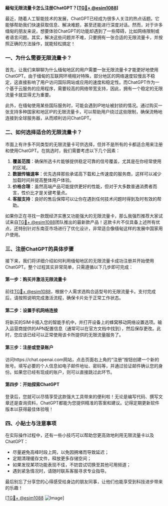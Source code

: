 **緬甸无限流量卡怎么注册ChatGPT？[[TG💪+ @esim1088](https://t.me/s/esim1088)]**

最近，随着人工智能技术的发展，ChatGPT已经成为很多人关注的热点话题。它能够帮助我们快速获取信息、解决难题，甚至还能进行深度对话。然而，对于许多缅甸的朋友来说，想要体验ChatGPT的功能却遇到了一些障碍，比如网络限制或者语言问题。其实，解决这些问题并不难，只要拥有一张合适的无限流量卡，并按照正确的方法操作，就能轻松搞定！

### 一、为什么需要无限流量卡？

首先，让我们来聊聊为什么缅甸地区的用户需要一张无限流量卡才能更好地使用ChatGPT。由于缅甸的互联网环境相对特殊，部分地区的网络速度较慢且不稳定，这直接影响了用户访问国际网站或应用的速度和稳定性。而ChatGPT作为一个基于云服务的应用程序，需要较高的网络带宽支持，因此，拥有一个稳定的无限流量卡就显得尤为重要。

此外，在缅甸使用某些国际服务时，可能会遇到IP地址被封锁的情况。通过购买一张支持多种国家和地区IP的无限流量卡，可以帮助用户绕过这些限制，确保流畅地连接到全球服务器，从而顺利访问ChatGPT。

### 二、如何选择适合的无限流量卡？

市面上有许多不同类型的无限流量卡可供选择，但并不是所有的卡都适合用来注册和使用ChatGPT。在挑选时，我们需要考虑以下几个因素：

1. **覆盖范围**：确保所选卡片能够提供稳定可靠的信号覆盖，尤其是在你经常使用的区域。
2. **数据传输速率**：优先选择那些承诺高下载和上传速度的服务商，这样可以减少加载时间并提高整体用户体验。
3. **价格合理**：虽然高端产品可能提供更好的性能，但对于大多数普通消费者而言，性价比才是关键考量点。
4. **客服支持**：良好的售后保障可以让你在遇到任何技术问题时得到及时有效的帮助。

如果你正在寻找一款既经济实惠又功能强大的无限流量卡，那么我强烈推荐大家试试来自[TG💪+ @esim1088](https://t.me/s/esim1088)团队推出的最新款产品！这款卡片不仅具备上述所有优点，还特别针对东南亚市场进行了优化设计，非常适合像缅甸这样的发展中国家用户使用。

### 三、注册ChatGPT的具体步骤

接下来，我们将详细介绍如何利用缅甸地区的无限流量卡成功注册并开始使用ChatGPT。整个过程其实非常简单，只需遵循以下几步即可完成：

#### 第一步：购买并激活无限流量卡
前往[TG💪+ @esim1088](https://t.me/s/esim1088)，根据个人需求选购合适型号的无限流量卡。支付完成后，请按照说明完成激活流程，确保卡片处于正常工作状态。

#### 第二步：设置手机网络连接
将新买的SIM卡插入您的智能手机中，并打开设备上的蜂窝移动网络设置选项。输入运营商提供的APN配置信息（通常可以在官方文档中找到），然后保存更改。此时，您应该已经可以正常使用该卡所提供的无限流量服务了。

#### 第三步：注册或登录账户
访问https://chat.openai.com网站，点击页面右上角的“注册”按钮创建一个新的账号。填写必要的个人信息如电子邮件地址、密码等，并通过验证邮件确认您的身份。如果您已经有现成的账户，则可以直接跳过此环节。

#### 第四步：开始探索ChatGPT
登录后，您就可以尽情享受这款强大工具带来的便利啦！无论是编写代码、撰写文章还是查询资料，ChatGPT都能为您提供精准的答案和建议。记得定期更新软件版本以获得最佳体验哦！

### 四、小贴士与注意事项

在实际操作过程中，还有一些小技巧可以帮助您更高效地利用无限流量卡以及ChatGPT：

- 尽量避免高峰时段上网，以免因拥堵而导致延迟；
- 定期清理缓存文件，释放更多存储空间；
- 如果发现某项功能表现不佳，不妨尝试切换至其他可用频道；
- 遇到紧急情况时，请随时联系客服寻求专业指导。

最后别忘了分享您的心得感受给身边的朋友同事，让他们也能享受到科技进步带来的乐趣！

[[TG💪+ @esim1088](https://t.me/s/esim1088) ![Image](https://i.postimg.cc/4NQfJmqS/Snipaste-2025-05-13-00-14-12.png)]